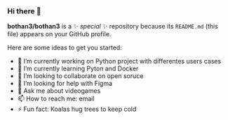 ### Hi there 👋


**bothan3/bothan3** is a ✨ _special_ ✨ repository because its `README.md` (this file) appears on your GitHub profile.

Here are some ideas to get you started:

- 🔭 I’m currently working on Python project with differentes users cases
- 🌱 I’m currently learning Pyton and Docker
- 👯 I’m looking to collaborate on open soruce
- 🤔 I’m looking for help with Figma
- 💬 Ask me about videogames
- 📫 How to reach me: email
- ⚡ Fun fact: Koalas hug trees to  keep cold

